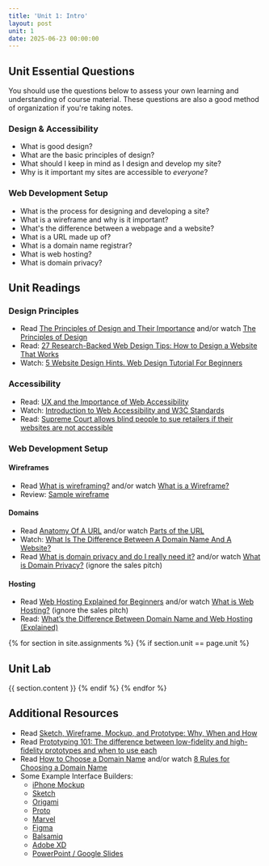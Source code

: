 ```yaml
---
title: 'Unit 1: Intro'
layout: post
unit: 1
date: 2025-06-23 00:00:00
---
```


## Unit Essential Questions
You should use the questions below to assess your own learning and understanding of course material. These questions are also a good method of organization if you're taking notes.

### Design & Accessibility
- What is good design?
- What are the basic principles of design?
- What should I keep in mind as I design and develop my site?
- Why is it important my sites are accessible to *everyone*?

### Web Development Setup 
- What is the process for designing and developing a site?
- What is a wireframe and why is it important?
- What's the difference between a webpage and a website?
- What is a URL made up of?
- What is a domain name registrar?
- What is web hosting?
- What is domain privacy?


## Unit Readings
### Design Principles
- Read [The Principles of Design and Their Importance](https://www.toptal.com/designers/ui/principles-of-design)
 and/or watch [The Principles of Design](https://www.youtube.com/watch?v=ZK86XQ1iFVs)
- Read: [27 Research-Backed Web Design Tips: How to Design a Website That Works](https://www.orbitmedia.com/blog/web-design-tips/)
- Watch: [5 Website Design Hints. Web Design Tutorial For Beginners](https://www.youtube.com/watch?v=j2G1IUpRiPY)

### Accessibility
- Read: [UX and the Importance of Web Accessibility](https://www.toptal.com/designers/ui/importance-web-accessibility)
- Watch: [Introduction to Web Accessibility and W3C Standards](https://www.youtube.com/watch?v=20SHvU2PKsM)
- Read: [Supreme Court allows blind people to sue retailers if their websites are not accessible](https://www.latimes.com/politics/story/2019-10-07/blind-person-dominos-ada-supreme-court-disabled)


### Web Development Setup 
#### Wireframes
- Read [What is wireframing?](https://www.experienceux.co.uk/faqs/what-is-wireframing/) and/or watch [What is a Wireframe?](https://www.youtube.com/watch?v=T0vt3nLZKks)
- Review: [Sample wireframe](https://justcoded.com/wp-content/uploads/2019/02/difference-between-mockups-wireframes-and-prototypes.png)

#### Domains
- Read [Anatomy Of A URL](https://websitebuilders.com/how-to/web-at-a-glance/url-anatomy/) and/or watch [Parts of the URL](https://www.youtube.com/watch?v=3ytQJvqzKu8)
- Watch: [What Is The Difference Between A Domain Name And A Website?](https://www.youtube.com/watch?v=BVoxVX__AdU)
- Read [What is domain privacy and do I really need it?](https://hostpapa.blog/security/domain-privacy-really-need/) and/or watch [What is Domain Privacy?](https://www.youtube.com/watch?v=UTcf0ryy3F0) (ignore the sales pitch)

#### Hosting
- Read [Web Hosting Explained for Beginners](https://www.hostinger.com/tutorials/what-is-web-hosting/) and/or watch [What is Web Hosting?](https://www.youtube.com/watch?v=qaMf4hHR2hg) (ignore the sales pitch)
- Read: [What’s the Difference Between Domain Name and Web Hosting (Explained)](https://www.wpbeginner.com/beginners-guide/whats-the-difference-between-domain-name-and-web-hosting-explained/)


{% for section in site.assignments %}
{% if section.unit == page.unit %}
## Unit Lab
{{ section.content }}
{% endif %}
{% endfor %}

## Additional Resources
- Read [Sketch, Wireframe, Mockup, and Prototype: Why, When and How](https://uxplanet.org/sketch-wireframe-mockup-and-prototype-why-when-and-how-29a25b3157c4)
- Read [Prototyping 101: The difference between low-fidelity and high-fidelity prototypes and when to use each](https://blog.adobe.com/en/publish/2017/11/29/prototyping-difference-low-fidelity-high-fidelity-prototypes-use)
- Read [How to Choose a Domain Name](https://websitesetup.org/choose-domain-name/) and/or watch [8 Rules for Choosing a Domain Name](https://www.youtube.com/watch?v=8r4Z3PizZ9g)
- Some Example Interface Builders:
	- [iPhone Mockup](http://iphonemockup.lkmc.ch/)
	- [Sketch](https://www.sketch.com)
	- [Origami](https://origami.design)
	- [Proto](http://proto.io)
	- [Marvel](https://marvelapp.com)
	- [Figma](http://figma.com)
	- [Balsamiq](https://balsamiq.com)
	- [Adobe XD](https://www.adobe.com/products/xd/learn/get-started/what-is-adobe-xd-used-for.html)
	- [PowerPoint / Google Slides](https://medium.com/@keynotopia/how-to-use-powerpoint-as-a-ui-prototyping-tool-cca0491b2be5)

<!-- FEEDBACK

For what could use improvement, we had resources on what to use for wireframing but there were no resources on how best to use them. I think because of this, most people would resort to hand-drawn wireframes as they would spend time learning how to use the suggested wireframing tools.
	For the assignment, I think directing us towards a certain wireframing tool or quickly highlighting differences between tools may have been helpful.

there was a lot of information and I think one unifying paragraph/page could've helped synthesize it

More concrete wireframe examples

I would have appreciated more concrete/direct resources to aid with the lab, as I feel like effective wireframing is perhaps not as intuitive as is implied by the current resources. Maybe a recorded demo of doing partial wireframing would be helpful, showing how some common tools are used and some frequently occurring challenges people encounter when wireframing.

The content on web hosting / domains felt a little too surface-level to be useful. I know it's not the focus of the course, but I would've appreciated more details (or at least links to more details).

a FAQ-type sections to address commonly-asked questions which may help for future iterations of the class.

timeline / ETA for completion 

I think it would be cool if there was a bookmark list or table of contents in the lecture so that we knew what each part of the video entailed and we can go to those parts for future reference.

Another suggestion that I have is how in the recorded lecture, it would be especially helpful if there could be a demo similar to what we'll do for the unit lab. For instance, demoing how wireframes are drawn and connected between each other would allow me to have a better understanding of what to do and get out of the labs for each unit.
-->

<!-- ### Testing Accessibility

- How can I ensure my sites are accessible to everyone?

- Read: [The 6 Simplest Web Accessibility Tests Anyone Can Do](https://karlgroves.com/2013/09/05/the-6-simplest-web-accessibility-tests-anyone-can-do)
- Watch: [How I do an accessibility check -- A11ycasts #11](https://www.youtube.com/watch?v=cOmehxAU_4s)
- Check out [W3C's Markup Validation Service](http://validator.w3.org/) -->
